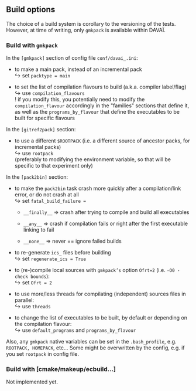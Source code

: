 ## Build options

The choice of a build system is corollary to the versioning of the
tests. However, at time of writing, only `gmkpack` is available within
DAVAÏ.

### Build with `gmkpack`

In the `[gmkpack]` section of config file `conf/davai_.ini`:

-   to make a main pack, instead of an incremental pack\
    $\hookrightarrow$ set `packtype = main`

-   to set the list of compilation flavours to build (a.k.a. compiler
    label/flag)\
    $\hookrightarrow$ use `compilation_flavours`\
    ! if you modify this, you potentially need to modify the
    `compilation_flavour` accordingly in the "families" sections that
    define it, as well as the `programs_by_flavour` that define the
    executables to be built for specific flavours

In the `[gitref2pack]` section:

-   to use a different `$ROOTPACK` (i.e. a different source of ancestor
    packs, for incremental packs)\
    $\hookrightarrow$ use `rootpack`\
    (preferably to modifying the environment variable, so that will be
    specific to that experiment only)

In the `[pack2bin]` section:

-   to make the `pack2bin` task crash more quickly after a
    compilation/link error, or do not crash at all\
    $\hookrightarrow$ set `fatal_build_failure =`

    -   `__finally__` $\Rightarrow$ crash after trying to compile and
        build all executables

    -   `__any__` $\Rightarrow$ crash if compilation fails or right
        after the first executable linking to fail

    -   `__none__` $\Rightarrow$ never == ignore failed builds

-   to re-generate `ics_` files before building\
    $\hookrightarrow$ set `regenerate_ics = True`

-   to (re-)compile local sources with `gmkpack’s` option `Ofrt=2` (i.e.
    `-O0 -check bounds`):\
    $\hookrightarrow$ set `Ofrt = 2`

-   to use more/less threads for compilating (independent) sources files
    in parallel:\
    $\hookrightarrow$ use `threads`

-   to change the list of executables to be built, by default or
    depending on the compilation flavour:\
    $\hookrightarrow$ use `default_programs` and `programs_by_flavour`

Also, any `gmkpack` native variables can be set in the `.bash_profile`,
e.g. `ROOTPACK, HOMEPACK`, etc\... Some might be overwritten by the
config, e.g. if you set `rootpack` in config file.

### Build with \[cmake/makeup/ecbuild\...\]

Not implemented yet.

